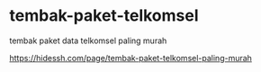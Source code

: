 # tembak-paket-telkomsel

tembak paket data telkomsel paling murah

https://hidessh.com/page/tembak-paket-telkomsel-paling-murah
